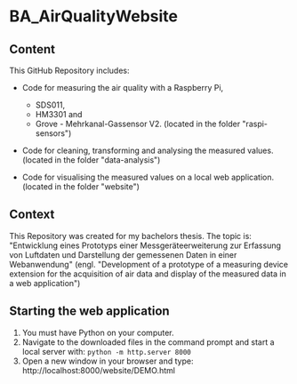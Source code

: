 # BA_AirQualityWebsite

## Content
This GitHub Repository includes: 
- Code for measuring the air quality with a Raspberry Pi, 
    - SDS011,
    - HM3301 and
    - Grove - Mehrkanal-Gassensor V2.
    (located in the folder "raspi-sensors")

- Code for cleaning, transforming and analysing the measured values.
    (located in the folder "data-analysis")

- Code for visualising the measured values on a local web application.
    (located in the folder "website")    

## Context
This Repository was created for my bachelors thesis. 
The topic is: "Entwicklung eines Prototyps einer Messgeräteerweiterung zur Erfassung von Luftdaten und Darstellung der gemessenen Daten in einer Webanwendung" 
(engl. "Development of a prototype of a measuring device extension for the acquisition of air data and display of the measured data in a web application")

## Starting the web application
1. You must have Python on your computer. 
2. Navigate to the downloaded files in the command prompt and start a local server with: ```python -m http.server 8000```
3. Open a new window in your browser and type: http://localhost:8000/website/DEMO.html 

